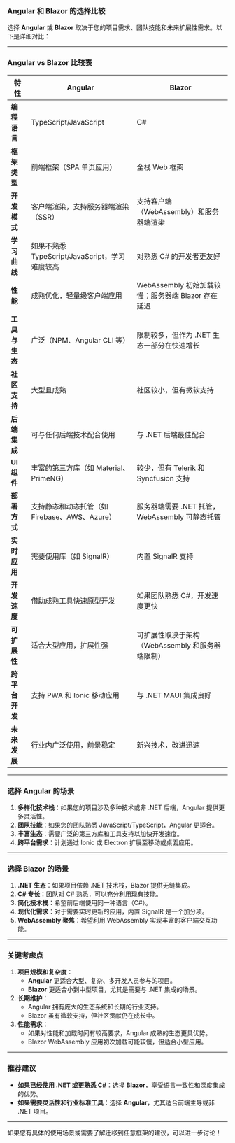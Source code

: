 ### **Angular 和 Blazor 的选择比较**

选择 **Angular** 或 **Blazor** 取决于您的项目需求、团队技能和未来扩展性需求。以下是详细对比：

---

### **Angular vs Blazor 比较表**

| 特性                              | **Angular**                                | **Blazor**                                 |
|----------------------------------|--------------------------------------------|--------------------------------------------|
| **编程语言**                     | TypeScript/JavaScript                      | C#                                         |
| **框架类型**                     | 前端框架（SPA 单页应用）                   | 全栈 Web 框架                              |
| **开发模式**                     | 客户端渲染，支持服务器端渲染（SSR）        | 支持客户端（WebAssembly）和服务器端渲染    |
| **学习曲线**                     | 如果不熟悉 TypeScript/JavaScript，学习难度较高 | 对熟悉 C# 的开发者更友好                  |
| **性能**                         | 成熟优化，轻量级客户端应用                 | WebAssembly 初始加载较慢；服务器端 Blazor 存在延迟 |
| **工具与生态**                   | 广泛（NPM、Angular CLI 等）                | 限制较多，但作为 .NET 生态一部分在快速增长  |
| **社区支持**                     | 大型且成熟                                 | 社区较小，但有微软支持                     |
| **后端集成**                     | 可与任何后端技术配合使用                   | 与 .NET 后端最佳配合                       |
| **UI 组件**                      | 丰富的第三方库（如 Material、PrimeNG）     | 较少，但有 Telerik 和 Syncfusion 支持       |
| **部署方式**                     | 支持静态和动态托管（如 Firebase、AWS、Azure）| 服务器端需要 .NET 托管，WebAssembly 可静态托管 |
| **实时应用**                     | 需要使用库（如 SignalR）                   | 内置 SignalR 支持                          |
| **开发速度**                     | 借助成熟工具快速原型开发                   | 如果团队熟悉 C#，开发速度更快              |
| **可扩展性**                     | 适合大型应用，扩展性强                     | 可扩展性取决于架构（WebAssembly 和服务器端限制） |
| **跨平台开发**                   | 支持 PWA 和 Ionic 移动应用                 | 与 .NET MAUI 集成良好                      |
| **未来发展**                     | 行业内广泛使用，前景稳定                   | 新兴技术，改进迅速                         |

---

### **选择 Angular 的场景**
1. **多样化技术栈**：如果您的项目涉及多种技术或非 .NET 后端，Angular 提供更多灵活性。
2. **团队技能**：如果您的团队熟悉 JavaScript/TypeScript，Angular 更适合。
3. **丰富生态**：需要广泛的第三方库和工具支持以加快开发速度。
4. **跨平台需求**：计划通过 Ionic 或 Electron 扩展至移动或桌面应用。

---

### **选择 Blazor 的场景**
1. **.NET 生态**：如果项目依赖 .NET 技术栈，Blazor 提供无缝集成。
2. **C# 专长**：团队对 C# 熟悉，可以充分利用现有技能。
3. **简化技术栈**：希望前后端使用同一种语言（C#）。
4. **现代化需求**：对于需要实时更新的应用，内置 SignalR 是一个加分项。
5. **WebAssembly 聚焦**：希望利用 WebAssembly 实现丰富的客户端交互功能。

---

### **关键考虑点**
1. **项目规模和复杂度**：
   - **Angular** 更适合大型、复杂、多开发人员参与的项目。
   - **Blazor** 更适合小到中型项目，尤其是需要与 .NET 集成的场景。
2. **长期维护**：
   - Angular 拥有庞大的生态系统和长期的行业支持。
   - Blazor 虽有微软支持，但社区贡献仍在成长中。
3. **性能需求**：
   - 如果对性能和加载时间有较高要求，Angular 成熟的生态更具优势。
   - Blazor WebAssembly 应用初次加载可能较慢，但适合小型应用。

---

### **推荐建议**
- **如果已经使用 .NET 或更熟悉 C#**：选择 **Blazor**，享受语言一致性和深度集成的优势。
- **如果需要灵活性和行业标准工具**：选择 **Angular**，尤其适合前端主导或非 .NET 项目。

---

如果您有具体的使用场景或需要了解迁移到任意框架的建议，可以进一步讨论！
